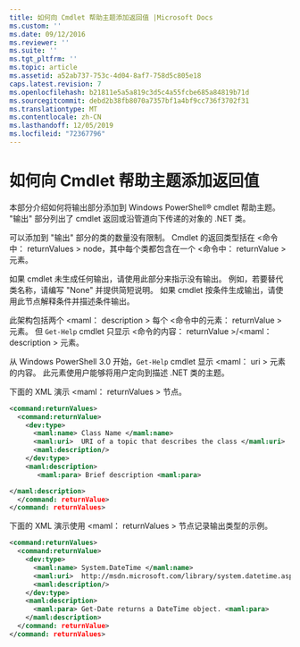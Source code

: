 ```yaml
---
title: 如何向 Cmdlet 帮助主题添加返回值 |Microsoft Docs
ms.custom: ''
ms.date: 09/12/2016
ms.reviewer: ''
ms.suite: ''
ms.tgt_pltfrm: ''
ms.topic: article
ms.assetid: a52ab737-753c-4d04-8af7-758d5c805e18
caps.latest.revision: 7
ms.openlocfilehash: b21811e5a5a819c3d5c4a55fcbe685a84819b71d
ms.sourcegitcommit: debd2b38fb8070a7357bf1a4bf9cc736f3702f31
ms.translationtype: MT
ms.contentlocale: zh-CN
ms.lasthandoff: 12/05/2019
ms.locfileid: "72367796"
---
```

# <a name="how-to-add-return-values-to-a-cmdlet-help-topic"></a>如何向 Cmdlet 帮助主题添加返回值

本部分介绍如何将输出部分添加到 Windows PowerShell® cmdlet 帮助主题。 "输出" 部分列出了 cmdlet 返回或沿管道向下传递的对象的 .NET 类。

可以添加到 "输出" 部分的类的数量没有限制。 Cmdlet 的返回类型括在 \<命令中： returnValues > node，其中每个类都包含在一个 \<命令中： returnValue > 元素。

如果 cmdlet 未生成任何输出，请使用此部分来指示没有输出。 例如，若要替代类名称，请编写 "None" 并提供简短说明。 如果 cmdlet 按条件生成输出，请使用此节点解释条件并描述条件输出。

此架构包括两个 \<maml： description > 每个 \<命令中的元素： returnValue > 元素。 但 `Get-Help` cmdlet 只显示 \<命令的内容： returnValue >/\<maml： description > 元素。

从 Windows PowerShell 3.0 开始，`Get-Help` cmdlet 显示 \<maml： uri > 元素的内容。 此元素使用户能够将用户定向到描述 .NET 类的主题。

下面的 XML 演示 \<maml： returnValues > 节点。

```xml
<command:returnValues>
  <command:returnValue>
    <dev:type>
      <maml:name> Class Name </maml:name>
      <maml:uri>  URI of a topic that describes the class </maml:uri>
      <maml:description/>
    </dev:type>
    <maml:description>
       <maml:para> Brief description <maml:para>

</maml:description>
  </command: returnValue>
</command: returnValues>
```

下面的 XML 演示使用 \<maml： returnValues > 节点记录输出类型的示例。

```xml
<command:returnValues>
  <command:returnValue>
    <dev:type>
      <maml:name> System.DateTime </maml:name>
      <maml:uri>  http://msdn.microsoft.com/library/system.datetime.aspx </maml:uri>
      <maml:description/>
    </dev:type>
    <maml:description>
      <maml:para> Get-Date returns a DateTime object. <maml:para>
    </maml:description>
  </command: returnValue>
</command: returnValues>
```



